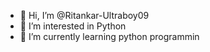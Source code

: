 - 👋 Hi, I’m @Ritankar-Ultraboy09
- 👀 I’m interested in Python
- 🌱 I’m currently learning python programmin

<!---
Ritankar-Ultraboy09/Ritankar-Ultraboy09 is a ✨ special ✨ repository because its `README.md` (this file) appears on your GitHub profile.
You can click the Preview link to take a look at your changes.
--->
